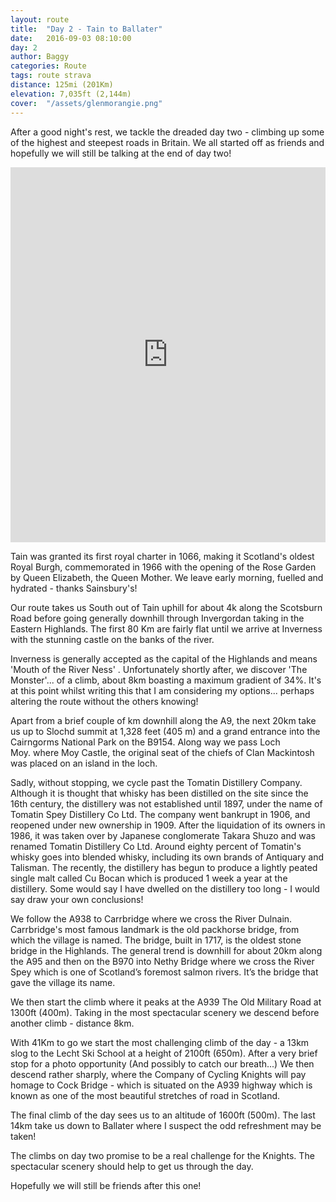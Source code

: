 ```yaml
---
layout: route
title:  "Day 2 - Tain to Ballater"
date:   2016-09-03 08:10:00
day: 2
author: Baggy
categories: Route
tags: route strava
distance: 125mi (201Km)
elevation: 7,035ft (2,144m)
cover:  "/assets/glenmorangie.png"
---
```


After a good night's rest, we tackle the dreaded day two - climbing up some of the highest and steepest roads in Britain. We all started off as friends and hopefully we will still be talking at the end of day two!

<iframe style="width:100%;height:600px;" src="https://veloviewer.com/routes/6928265/embed2" frameborder="0" scrolling="no"></iframe>

Tain was granted its first royal charter in 1066, making it Scotland's oldest Royal Burgh, commemorated in 1966 with the opening of the Rose Garden by Queen Elizabeth, the Queen Mother. We leave early morning, fuelled and hydrated - thanks Sainsbury's! 

Our route takes us South out of Tain uphill for about 4k along the Scotsburn Road before going generally downhill through Invergordan taking in the Eastern Highlands. The first 80 Km are fairly flat until we arrive at Inverness with the stunning castle on the banks of the river.

Inverness is generally accepted as the capital of the Highlands and means  'Mouth of the River Ness' . Unfortunately shortly after, we discover 'The Monster'... of a climb, about 8km boasting a maximum gradient of 34%. It's at this point whilst writing this that I am considering my options... perhaps altering the route without the others knowing! 

Apart from a brief couple of km downhill along the A9, the next 20km take us up to Slochd summit at 1,328 feet (405 m) and a grand entrance into the Cairngorms National Park on the B9154. Along way we pass Loch Moy. where Moy Castle, the original seat of the chiefs of Clan Mackintosh was placed on an island in the loch. 

Sadly, without stopping, we cycle past the Tomatin Distillery Company. Although it is thought that whisky has been distilled on the site since the 16th century, the distillery was not established until 1897, under the name of Tomatin Spey Distillery Co Ltd. The company went bankrupt in 1906, and reopened under new ownership in 1909. After the liquidation of its owners in 1986, it was taken over by Japanese conglomerate Takara Shuzo and was renamed Tomatin Distillery Co Ltd. Around eighty percent of Tomatin's whisky goes into blended whisky, including its own brands of Antiquary and Talisman. The recently, the distillery has begun to produce a lightly peated single malt called Cu Bocan which is produced 1 week a year at the distillery. Some would say I have dwelled on the distillery too long - I would say draw your own conclusions!

We follow the A938 to Carrbridge where we cross the River Dulnain. Carrbridge's most famous landmark is the old packhorse bridge, from which the village is named. The bridge, built in 1717, is the oldest stone bridge in the Highlands. The general trend is downhill for about 20km along the A95 and then on the B970 into Nethy Bridge where we cross the River Spey which is one of Scotland’s foremost salmon rivers. It’s the bridge that gave the village its name.

We then start the climb where it peaks at the A939 The Old Military Road at 1300ft (400m). Taking in the most spectacular scenery we descend before another climb - distance 8km. 

With 41Km to go we start the most challenging climb of the day -  a 13km slog to the Lecht Ski School at a height of 2100ft (650m). After a very brief stop for a photo opportunity (And possibly to catch our breath...) We then descend rather sharply, where the Company of Cycling Knights will pay homage to Cock Bridge - which is situated on the A939 highway which is known as one of the most beautiful stretches of road in Scotland.

The final climb of the day sees us to an altitude of 1600ft (500m). The last 14km take us down to Ballater where I suspect the odd refreshment may be taken!

The climbs on day two promise to be a real challenge for the Knights. The spectacular scenery should help to get us through the day.

Hopefully we will still be friends after this one!




